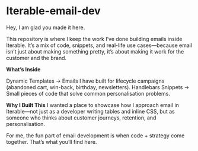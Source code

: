 # Iterable-email-dev
Hey, I am glad you made it here.

This repository is where I keep the work I’ve done building emails inside Iterable.
It’s a mix of code, snippets, and real-life use cases—because email isn’t just about making something pretty, it’s about making it work for the customer and the brand.

**What’s Inside**

Dynamic Templates → Emails I have built for lifecycle campaigns (abandoned cart, win-back, birthday, newsletters).
Handlebars Snippets → Small pieces of code that solve common personalisation problems.

**Why I Built This**
I wanted a place to showcase how I approach email in Iterable—not just as a developer writing tables and inline CSS, but as someone who thinks about customer journeys, retention, and personalisation.

For me, the fun part of email development is when code + strategy come together. That’s what you’ll find here.
